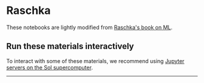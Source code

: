 Raschka
=======

These notebooks are lightly modified from [Raschka's book on ML][3].

Run these materials interactively
---------------------------------

To interact with some of these materials, we recommend using 
[Jupyter servers on the Sol supercomputer][sol].

-------------


[sol]: https://sol.asu.edu
[3]: https://github.com/rasbt/python-machine-learning-book-2nd-edition
